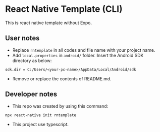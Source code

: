 # React Native Template (CLI)

This is react native template without Expo.
## User notes
* Replace `rntemplate` in all codes and file name with your project name.
* Add `local.properties` in `android/` folder. Insert the Android SDK directory as below:
```
sdk.dir = C:/Users/<your-pc-name>/AppData/Local/Android/sdk
```
* Remove or replace the contents of README.md.

## Developer notes
* This repo was created by using this command: 
```
npx react-native init rntemplate
```
* This project use typescript.
